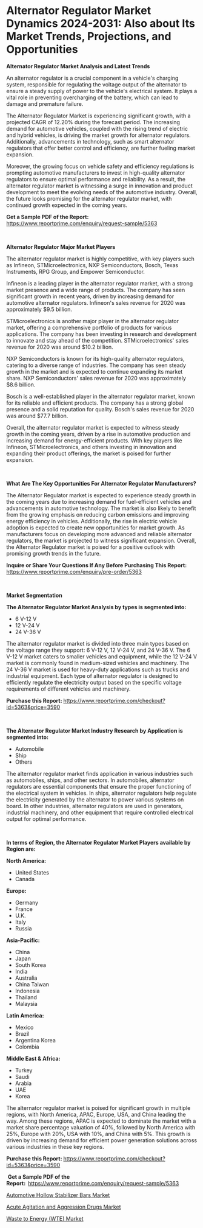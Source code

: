 <p><h1>Alternator Regulator Market Dynamics 2024-2031: Also about Its Market Trends, Projections, and Opportunities</h1></p><p><strong>Alternator Regulator Market Analysis and Latest Trends</strong></p>
<p><p>An alternator regulator is a crucial component in a vehicle's charging system, responsible for regulating the voltage output of the alternator to ensure a steady supply of power to the vehicle's electrical system. It plays a vital role in preventing overcharging of the battery, which can lead to damage and premature failure.</p><p>The Alternator Regulator Market is experiencing significant growth, with a projected CAGR of 12.20% during the forecast period. The increasing demand for automotive vehicles, coupled with the rising trend of electric and hybrid vehicles, is driving the market growth for alternator regulators. Additionally, advancements in technology, such as smart alternator regulators that offer better control and efficiency, are further fueling market expansion.</p><p>Moreover, the growing focus on vehicle safety and efficiency regulations is prompting automotive manufacturers to invest in high-quality alternator regulators to ensure optimal performance and reliability. As a result, the alternator regulator market is witnessing a surge in innovation and product development to meet the evolving needs of the automotive industry. Overall, the future looks promising for the alternator regulator market, with continued growth expected in the coming years.</p></p>
<p><strong>Get a Sample PDF of the Report:&nbsp;</strong> <a href="https://www.reportprime.com/enquiry/request-sample/5363">https://www.reportprime.com/enquiry/request-sample/5363</a></p>
<p>&nbsp;</p>
<p><strong>Alternator Regulator Major Market Players</strong></p>
<p><p>The alternator regulator market is highly competitive, with key players such as Infineon, STMicroelectronics, NXP Semiconductors, Bosch, Texas Instruments, RPG Group, and Empower Semiconductor.</p><p>Infineon is a leading player in the alternator regulator market, with a strong market presence and a wide range of products. The company has seen significant growth in recent years, driven by increasing demand for automotive alternator regulators. Infineon's sales revenue for 2020 was approximately $9.5 billion.</p><p>STMicroelectronics is another major player in the alternator regulator market, offering a comprehensive portfolio of products for various applications. The company has been investing in research and development to innovate and stay ahead of the competition. STMicroelectronics' sales revenue for 2020 was around $10.2 billion.</p><p>NXP Semiconductors is known for its high-quality alternator regulators, catering to a diverse range of industries. The company has seen steady growth in the market and is expected to continue expanding its market share. NXP Semiconductors' sales revenue for 2020 was approximately $8.6 billion.</p><p>Bosch is a well-established player in the alternator regulator market, known for its reliable and efficient products. The company has a strong global presence and a solid reputation for quality. Bosch's sales revenue for 2020 was around $77.7 billion.</p><p>Overall, the alternator regulator market is expected to witness steady growth in the coming years, driven by a rise in automotive production and increasing demand for energy-efficient products. With key players like Infineon, STMicroelectronics, and others investing in innovation and expanding their product offerings, the market is poised for further expansion.</p></p>
<p>&nbsp;</p>
<p><strong>What Are The Key Opportunities For Alternator Regulator Manufacturers?</strong></p>
<p><p>The Alternator Regulator market is expected to experience steady growth in the coming years due to increasing demand for fuel-efficient vehicles and advancements in automotive technology. The market is also likely to benefit from the growing emphasis on reducing carbon emissions and improving energy efficiency in vehicles. Additionally, the rise in electric vehicle adoption is expected to create new opportunities for market growth. As manufacturers focus on developing more advanced and reliable alternator regulators, the market is projected to witness significant expansion. Overall, the Alternator Regulator market is poised for a positive outlook with promising growth trends in the future.</p></p>
<p><strong>Inquire or Share Your Questions If Any Before Purchasing This Report:</strong> <a href="https://www.reportprime.com/enquiry/pre-order/5363">https://www.reportprime.com/enquiry/pre-order/5363</a></p>
<p>&nbsp;</p>
<p><strong>Market Segmentation</strong></p>
<p><strong>The Alternator Regulator Market Analysis by types is segmented into:</strong></p>
<p><ul><li>6 V-12 V</li><li>12 V-24 V</li><li>24 V-36 V</li></ul></p>
<p><p>The alternator regulator market is divided into three main types based on the voltage range they support: 6 V-12 V, 12 V-24 V, and 24 V-36 V. The 6 V-12 V market caters to smaller vehicles and equipment, while the 12 V-24 V market is commonly found in medium-sized vehicles and machinery. The 24 V-36 V market is used for heavy-duty applications such as trucks and industrial equipment. Each type of alternator regulator is designed to efficiently regulate the electricity output based on the specific voltage requirements of different vehicles and machinery.</p></p>
<p><strong>Purchase this Report:&nbsp;</strong><a href="https://www.reportprime.com/checkout?id=5363&price=3590">https://www.reportprime.com/checkout?id=5363&price=3590</a></p>
<p>&nbsp;</p>
<p><strong>The Alternator Regulator Market Industry Research by Application is segmented into:</strong></p>
<p><ul><li>Automobile</li><li>Ship</li><li>Others</li></ul></p>
<p><p>The alternator regulator market finds application in various industries such as automobiles, ships, and other sectors. In automobiles, alternator regulators are essential components that ensure the proper functioning of the electrical system in vehicles. In ships, alternator regulators help regulate the electricity generated by the alternator to power various systems on board. In other industries, alternator regulators are used in generators, industrial machinery, and other equipment that require controlled electrical output for optimal performance.</p></p>
<p>&nbsp;</p>
<p><strong>In terms of Region, the Alternator Regulator Market Players available by Region are:</strong></p>
<p>
    <p> <strong> North America: </strong>
        <ul>
            <li>United States</li>
            <li>Canada</li>
        </ul>
        </p> 
    <p> <strong> Europe: </strong>
        <ul>
            <li>Germany</li>
            <li>France</li>
            <li>U.K.</li>
            <li>Italy</li>
            <li>Russia</li>
        </ul>
        </p> 
    <p> <strong> Asia-Pacific: </strong>
        <ul>
            <li>China</li>
            <li>Japan</li>
            <li>South Korea</li>
            <li>India</li>
            <li>Australia</li>
            <li>China Taiwan</li>
            <li>Indonesia</li>
            <li>Thailand</li>
            <li>Malaysia</li>
        </ul>
        </p> 
    <p> <strong> Latin America: </strong>
        <ul>
            <li>Mexico</li>
            <li>Brazil</li>
            <li>Argentina Korea</li>
            <li>Colombia</li>
        </ul>
        </p> 
    <p> <strong> Middle East & Africa: </strong>
        <ul>
            <li>Turkey</li>
            <li>Saudi</li>
            <li>Arabia</li>
            <li>UAE</li>
            <li>Korea</li>
        </ul>
    </p>
    </p>
<p><p>The alternator regulator market is poised for significant growth in multiple regions, with North America, APAC, Europe, USA, and China leading the way. Among these regions, APAC is expected to dominate the market with a market share percentage valuation of 40%, followed by North America with 25%, Europe with 20%, USA with 10%, and China with 5%. This growth is driven by increasing demand for efficient power generation solutions across various industries in these key regions.</p></p>
<p><strong>Purchase this Report: </strong><a href="https://www.reportprime.com/checkout?id=5363&price=3590">https://www.reportprime.com/checkout?id=5363&price=3590</a></p>
<p>&nbsp;<strong>Get a Sample PDF of the Report:&nbsp;&nbsp;</strong><a href="https://www.reportprime.com/enquiry/request-sample/5363">https://www.reportprime.com/enquiry/request-sample/5363</a></p>
<p><strong></strong></p>
<p><p><a href="https://www.linkedin.com/pulse/insights-automotive-hollow-stabilizer-bars-market-size-analysing-4borf?trackingId=tBAS7s5vUppoHSdO%2BbEPCA%3D%3D">Automotive Hollow Stabilizer Bars Market</a></p><p><a href="https://www.linkedin.com/pulse/decoding-acute-agitation-aggression-drugs-market-deep-dive-g4omf?trackingId=WeYIK0m7qRBbKCyD1CRWRg%3D%3D">Acute Agitation and Aggression Drugs Market</a></p><p><a href="https://www.linkedin.com/pulse/waste-energy-wte-market-size-growing-forecasted-period-from-jj8yf?trackingId=stJ2FNvUgJLPtahajFWgkg%3D%3D">Waste to Energy (WTE) Market</a></p></p>